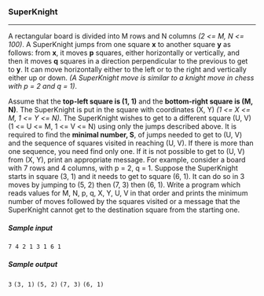 ### SuperKnight
------
A rectangular board is divided into M rows and N columns *(2 <= M, N <= 100)*. A SuperKnight jumps from one square **x** to another square **y** as follows: from **x**, it moves **p** squares, either horizontally or vertically, and then it moves **q** squares in a direction perpendicular to the previous to get to **y**. It can move horizontally either to the left or to the right and vertically either up or down. *(A SuperKnight move is similar to a knight move in chess with p = 2 and q = 1)*.

Assume that the **top-left square is (1, 1)** and the **bottom-right square is (M, N)**. The SuperKnight is put in the square with coordinates (X, Y) *(1 <= X <= M, 1 <= Y <= N)*. The SuperKnight wishes to get to a different square (U, V) (1 <= U <= M, 1 <= V <= N) using only the jumps described above. It is required to find the **minimal number, S**, of jumps needed to get to (U, V) and the
sequence of squares visited in reaching (U, V). If there is more than one sequence, you need find only one.
If it is not possible to get to (U, V) from (X, Y), print an appropriate message.
For example, consider a board with 7 rows and 4 columns, with p = 2, q = 1. Suppose the SuperKnight
starts in square (3, 1) and it needs to get to square (6, 1). It can do so in 3 moves by jumping to (5, 2)
then (7, 3) then (6, 1).
Write a program which reads values for M, N, p, q, X, Y, U, V in that order and prints the minimum number
of moves followed by the squares visited or a message that the SuperKnight cannot get to the destination
square from the starting one.

##### Sample input
`7 4 2 1 3 1 6 1`
##### Sample output

`3`
`(3, 1)`
`(5, 2)`
`(7, 3)`
`(6, 1)`
